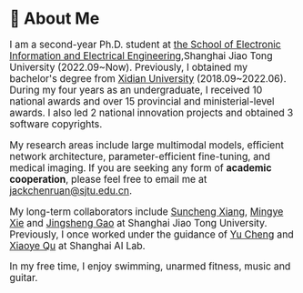 # 🧑 About Me

<div class='paper-box-text' style="font-size: larger;" markdown="1">

I am a second-year Ph.D. student at [the School of Electronic Information and Electrical Engineering](https://www.seiee.sjtu.edu.cn/),Shanghai Jiao Tong University (2022.09~Now). Previously, I obtained my bachelor's degree from [Xidian University](https://www.xidian.edu.cn/) (2018.09~2022.06). During my four years as an undergraduate, I received 10 national awards and over 15 provincial and ministerial-level awards. I also led 2 national innovation projects and obtained 3 software copyrights.

My research areas include large multimodal models, efficient network architecture, parameter-efficient fine-tuning, and medical imaging. If you are seeking any form of **academic cooperation**, please feel free to email me at jackchenruan@sjtu.edu.cn.

My long-term collaborators include [Suncheng Xiang](https://jeremyxsc.github.io/), [Mingye Xie](https://myronxie.github.io/) and [Jingsheng Gao](https://gaojingsheng.github.io/) at Shanghai Jiao Tong University. Previously, I once worked under the guidance of [Yu Cheng](https://ych133.github.io/) and [Xiaoye Qu](https://scholar.google.com/citations?user=rT3hqdcAAAAJ&hl=zh-CN&oi=ao) at Shanghai AI Lab. 

In my free time, I enjoy swimming, unarmed fitness, music and guitar.

</div>